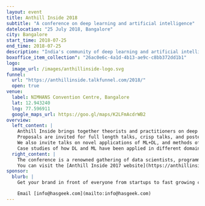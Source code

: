 ```yaml
---
layout: event
title: Anthill Inside 2018
subtitle: "A conference on deep learning and artificial intelligence"
datelocation: "25 July 2018, Bangalore"
city: Bangalore
start_time: 2018-07-25
end_time: 2018-07-25
description: "India's community of deep learning and artificial intelligence practitioners"
boxoffice_item_collection": "26ac0e6c-4a1d-4b13-ae9c-c8bb372dd1b1"
logo:
  image_url: /images/anthillinside-logo.svg
funnel:
  url: "https://anthillinside.talkfunnel.com/2018/"
  open: true
venue:
  label: NIMHANS Convention Centre, Bangalore
  lat: 12.943240
  lng: 77.596911
  google_maps_url: https://goo.gl/maps/K2LFmAcdrWB2
overview:
  left_content: |
    Anthill Inside brings together theorists and practitioners on deep leanrning and machine learning to share ideas and to learn from one another. The conference comprises one day of workshops and one day of talks and presentations.
    Proposals are invited for full length talks, crisp talks, and poster/demo sessions in the area of ML+DL. The talks need to focus on the techniques used, and may be presented independent of the domain wherein they are applied.
    We also invite talks on novel applications of ML+DL, and methods of realising the same in hardware/software.
    Case studies of how DL and ML have been applied in different domains will continue to be discussed at [The Fifth Elephant](https://fifthelephant.in).
  right_content: |
    The conference is a renowned gathering of data scientists, programmers, analysts, researchers, and technologists working in the areas of data mining, analytics, machine learning and deep learning from different domains.
    You can visit the [Anthill Inside 2017 website](https://anthillinside.in/2017/) or [watch the talks](https://www.youtube.com/playlist?list=PL279M8GbNsesMfg3rn97vh_WcorlGH31K). Join the discussion on the [Friends of HasGeek Slack] (https://friends.hasgeek.com/) #anthillin by requesting an invitation. 
sponsor:
  blurb: |
    Get your brand in front of everyone from startups to fast growing companies, data scientists to CXOs. All under one roof.

    Email [info@hasgeek.com](mailto:info@hasgeek.com)
---
```

